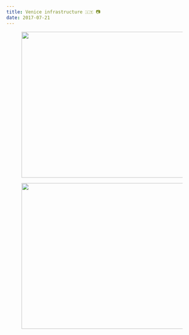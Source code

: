 ```yaml
---
title: Venice infrastructure 🇮🇹 📷
date: 2017-07-21
---
```


<html><figure class="kg-card kg-image-card"><img src="{ '/img/93Veniceinfrastructure------.jpg' | url }" class="kg-image" alt loading="lazy" width="576" height="384"></figure><figure class="kg-card kg-image-card"><img src="{ '/img/94Veniceinfrastructure------.jpg' | url }" class="kg-image" alt loading="lazy" width="576" height="384"></figure></html>
